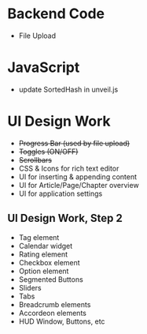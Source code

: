Backend Code
============

* File Upload

JavaScript
==========

* update SortedHash in unveil.js

UI Design Work
==============

* <strike>Progress Bar (used by file upload)</strike>
* <strike>Toggles (ON/OFF)</strike>
* <strike>Scrollbars</strike>
* CSS & Icons for rich text editor
* UI for inserting & appending content
* UI for Article/Page/Chapter overview
* UI for application settings

UI Design Work, Step 2
----------------------

* Tag element
* Calendar widget
* Rating element
* Checkbox element
* Option element
* Segmented Buttons
* Sliders
* Tabs
* Breadcrumb elements
* Accordeon elements
* HUD Window, Buttons, etc

